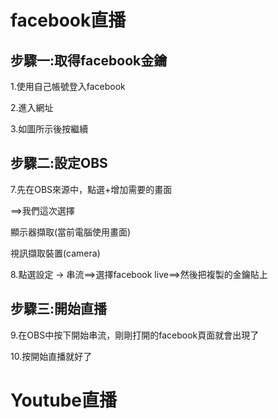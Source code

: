 
# facebook直播

## 步驟一:取得facebook金鑰

1.使用自己帳號登入facebook

2.進入網址

3.如圖所示後按繼續


## 步驟二:設定OBS

7.先在OBS來源中，點選+增加需要的畫面

==>我們這次選擇

顯示器擷取(當前電腦使用畫面)

視訊擷取裝置(camera)


8.點選設定 -> 串流==>選擇facebook live==>然後把複製的金鑰貼上



## 步驟三:開始直播

9.在OBS中按下開始串流，剛剛打開的facebook頁面就會出現了

10.按開始直播就好了


# Youtube直播

